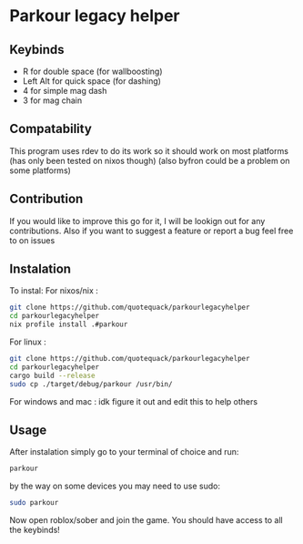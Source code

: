# Parkour legacy helper
## Keybinds
* R for double space (for wallboosting)
* Left Alt for quick space (for dashing)
* 4 for simple mag dash
* 3 for mag chain
## Compatability
This program uses rdev to do its work so it should work on most platforms (has only been tested on nixos though) (also byfron could be a problem on some platforms)
## Contribution
If you would like to improve this go for it, I will be lookign out for any contributions. Also if you want to suggest a feature or report a bug feel free to on issues
## Instalation
To instal:
For nixos/nix : 
``` bash
git clone https://github.com/quotequack/parkourlegacyhelper
cd parkourlegacyhelper
nix profile install .#parkour
```
For linux :
``` bash
git clone https://github.com/quotequack/parkourlegacyhelper
cd parkourlegacyhelper
cargo build --release
sudo cp ./target/debug/parkour /usr/bin/
```
For windows and mac :
idk figure it out and edit this to help others
## Usage
After instalation simply go to your terminal of choice and run:
``` bash
parkour
```
by the way on some devices you may need to use sudo:
``` bash
sudo parkour
```
Now open roblox/sober and join the game. You should have access to all the keybinds!
